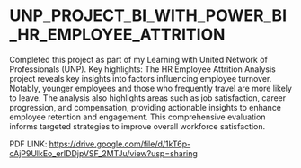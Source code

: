 # UNP_PROJECT_BI_WITH_POWER_BI_HR_EMPLOYEE_ATTRITION

Completed this project as part of my Learning with United Network of Professionals (UNP). Key highlights: The HR Employee Attrition Analysis project reveals key insights into factors influencing employee turnover. Notably, younger employees and those who frequently travel are more likely to leave. The analysis also highlights areas such as job satisfaction, career progression, and compensation, providing actionable insights to enhance employee retention and engagement. This comprehensive evaluation informs targeted strategies to improve overall workforce satisfaction.

PDF LINK: https://drive.google.com/file/d/1kT6p-cAjP9UlkEo_erIDDjpVSF_2MTJu/view?usp=sharing
